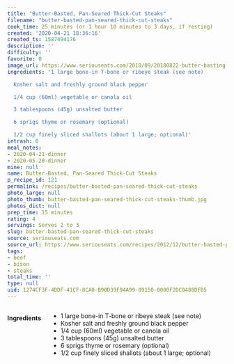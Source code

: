 ```yaml
---
title: "Butter-Basted, Pan-Seared Thick-Cut Steaks"
filename: "butter-basted-pan-seared-thick-cut-steaks"
cook_time: 25 minutes (or 1 hour 10 minutes to 3 days, if resting)
created: '2020-04-21 18:36:16'
created_ts: 1587494176
description: ''
difficulty: ''
favorite: 0
image_url: https://www.seriouseats.com/2018/09/20180822-butter-basting-steak-fish-liz-clayman-9.jpg
ingredients: '1 large bone-in T-bone or ribeye steak (see note)

  Kosher salt and freshly ground black pepper

  1/4 cup (60ml) vegetable or canola oil

  3 tablespoons (45g) unsalted butter

  6 sprigs thyme or rosemary (optional)

  1/2 cup finely sliced shallots (about 1 large; optional)'
intrash: 0
meal_notes:
- 2020-04-21-dinner
- 2020-05-20-dinner
mine: null
name: Butter-Basted, Pan-Seared Thick-Cut Steaks
p_recipe_id: 121
permalink: /recipes/butter-basted-pan-seared-thick-cut-steaks
photo_large: null
photo_thumb: butter-basted-pan-seared-thick-cut-steaks-thumb.jpg
photos_dict: null
prep_time: 15 minutes
rating: 4
servings: Serves 2 to 3
slug: butter-basted-pan-seared-thick-cut-steaks
source: seriouseats.com
source_url: https://www.seriouseats.com/recipes/2012/12/butter-basted-pan-seared-steaks-recipe.html
tags:
- beef
- bison
- steaks
total_time: ''
type: null
uid: 1274CF3F-4DDF-41CF-8CA0-B90D39F94A99-89150-0000F2DC0488DFB5
---
```

<div class="large-8 medium-7 columns" id="writeup">	</div><!-- #writeup -->
</div><!-- #row-one -->
<div class="row" id="row-two">	<div class="medium-4 small-5 columns" id="ingredients"><h4>Ingredients</h4><div class="box box-ingredients content"><ul>
<li>1 large bone-in T-bone or ribeye steak (see note)</li>
<li>Kosher salt and freshly ground black pepper</li>
<li>1/4 cup (60ml) vegetable or canola oil</li>
<li>3 tablespoons (45g) unsalted butter</li>
<li>6 sprigs thyme or rosemary (optional)</li>
<li>1/2 cup finely sliced shallots (about 1 large; optional)</li>
</ul>
</div>	</div>	<div class="medium-6 small-7 columns" id="directions">	</div>